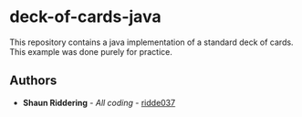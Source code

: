 # deck-of-cards-java

This repository contains a java implementation of a standard deck of cards. This example was done purely for practice.


## Authors

* **Shaun Riddering** - *All coding* - [ridde037](https://github.com/ridde037)
